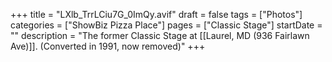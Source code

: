 +++
title = "LXlb_TrrLCiu7G_0ImQy.avif"
draft = false
tags = ["Photos"]
categories = ["ShowBiz Pizza Place"]
pages = ["Classic Stage"]
startDate = ""
description = "The former Classic Stage at [[Laurel, MD (936 Fairlawn Ave)]]. (Converted in 1991, now removed)"
+++
